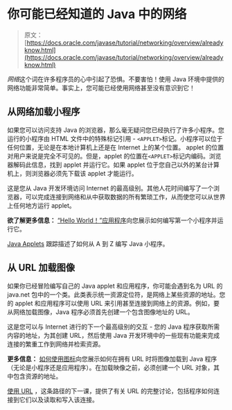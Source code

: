 # 你可能已经知道的 Java 中的网络

> 原文： [https://docs.oracle.com/javase/tutorial/networking/overview/alreadyknow.html](https://docs.oracle.com/javase/tutorial/networking/overview/alreadyknow.html)

*网络*这个词在许多程序员的心中引起了恐惧。不要害怕！使用 Java 环境中提供的网络功能非常简单。事实上，您可能已经使用网络甚至没有意识到它！

## 从网络加载小程序

如果您可以访问支持 Java 的浏览器，那么毫无疑问您已经执行了许多小程序。您运行的小程序由 HTML 文件中的特殊标记引用 - `<APPLET>`标记。小程序可以位于任何位置，无论是在本地计算机上还是在 Internet 上的某个位置。 applet 的位置对用户来说是完全不可见的。但是，applet 的位置在`<APPLET>`标记内编码。浏览器解码此信息，找到 applet 并运行它。如果 applet 位于您自己以外的某台计算机上，则浏览器必须先下载该 applet 才能运行。

这是您从 Java 开发环境访问 Internet 的最高级别。其他人花时间编写了一个浏览器，可以完成连接到网络和从中获取数据的所有繁琐工作，从而使您可以从世界上任何地方运行 applet。

**欲了解更多信息：**
[“Hello World！”应用程序](../../getStarted/cupojava/index.html)向您展示如何编写第一个小程序并运行它。

[Java Applets](../../deployment/applet/index.html) 跟踪描述了如何从 A 到 Z 编写 Java 小程序。

## 从 URL 加载图像

如果你已经冒险编写自己的 Java applet 和应用程序，你可能会遇到名为 URL 的 java.net 包中的一个类。此类表示统一资源定位符，是网络上某些资源的地址。您的 applet 和应用程序可以使用 URL 来引用甚至连接到网络上的资源。例如，要从网络加载图像，Java 程序必须首先创建一个包含图像地址的 URL。

这是您可以与 Internet 进行的下一个最高级别的交互 - 您的 Java 程序获取所需内容的地址，为其创建 URL，然后使用 Java 开发环境中的一些现有功能来完成连接的繁重工作到网络并检索资源。

**更多信息：**
[如何使用图标](../../uiswing/components/icon.html)向您展示如何在拥有 URL 时将图像加载到 Java 程序（无论是小程序还是应用程序）。在加载映像之前，必须创建一个 URL 对象，其中包含资源的地址。

[使用 URL](../urls/index.html) ，这条路径的下一课，提供了有关 URL 的完整讨论，包括程序如何连接到它们以及读取和写入该连接。